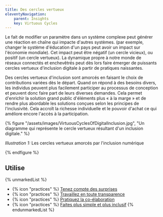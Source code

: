 ```yaml
---
title: Des cercles vertueux
eleventyNavigation:
    parent: Insights
    key: Virtuous Cycles
---
```


Le fait de modifier un paramètre dans un système complexe peut générer une réaction en chaîne qui impacte d'autres
systèmes. (par exemple, changer le système d'éducation d'un pays peut avoir un impact sur l'économie mondiale). Cet
impact peut être négatif (un cercle vicieux), ou positif (un cercle vertueux). La dynamique propre à notre monde de
réseaux connectés et enchevêtrés peut dès lors faire émerger de puissants cercles vertueux d'inclusion digitale à partir
de pratiques naissantes.

Des cercles vertueux d'inclusion sont amorcés en faisant le choix de contributions variées dès le départ. Quand on
répond à des besoins divers, les individus peuvent plus facilement participer au processus de conception et peuvent donc
faire part de leurs diverses demandes. Cela permet d'enrichir la solution grand public d'éléments plus « à la marge » et
de rendre plus abordable les solutions conçues selon les principes de l'inclusivité. Cela accroît la richesse
individuelle et le pouvoir d'achat ce qui améliore encore l'accès à la participation.

{% figure "/assets/images/VirtuousCyclesOfDigitalInclusion.jpg",
"Un diagramme qui représente le cercle vertueux résultant d'un inclusion digitale." %}

*Illustration 1:* Les cercles vertueux amorcés par l'inclusion numérique

{% endfigure %}

## Utilise

{% unmarkedList %}
* {% icon "practices" %} [Tenez compte des surprises](../../pratiques/tenez-compte-des-surprises/)
* {% icon "practices" %} [Travaillez en toute transparence](../../pratiques/travaillez-en-toute-transparence/)
* {% icon "practices" %} [Pratiquez la co-élaboration](../../pratiques/pratiquez-la-co-elaboration/)
* {% icon "practices" %} [Faites plus simple et plus inclusif](../../pratiques/faites-plus-simple-et-plus-inclusif/)
{% endunmarkedList %}
